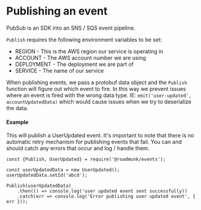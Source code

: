 # Publishing an event

PubSub is an SDK into an SNS / SQS event pipeline.

`Publish` requires the following environment variables to be set:

- REGION - This is the AWS region our service is operating in
- ACCOUNT - The AWS account number we are using
- DEPLOYMENT - The deployment we are part of
- SERVICE - The name of our service

When publishing events, we pass a protobuf data object and the `Publish` function will figure
out which event to fire. In this way we prevent issues where an event is fired with the wrong
data type. IE: `emit('user-updated', accountUpdatedData)` which would cause issues when we 
try to deserialize the data.

#### Example

This will publish a UserUpdated event. It's important to note that there is no automatic
retry mechanism for publishing events that fail. You can and should catch any errors that occur
and log / handle them.

```
const {Publish, UserUpdated} = require('@roadmunk/events');

const userUpdatedData = new UserUpdated();
userUpdatedData.setId('abcd');

Publish(userUpdatedData)
	.then(() => console.log('user updated event sent successfully))
	.catch(err => console.log('Error publishing user updated event', { err }));
```
